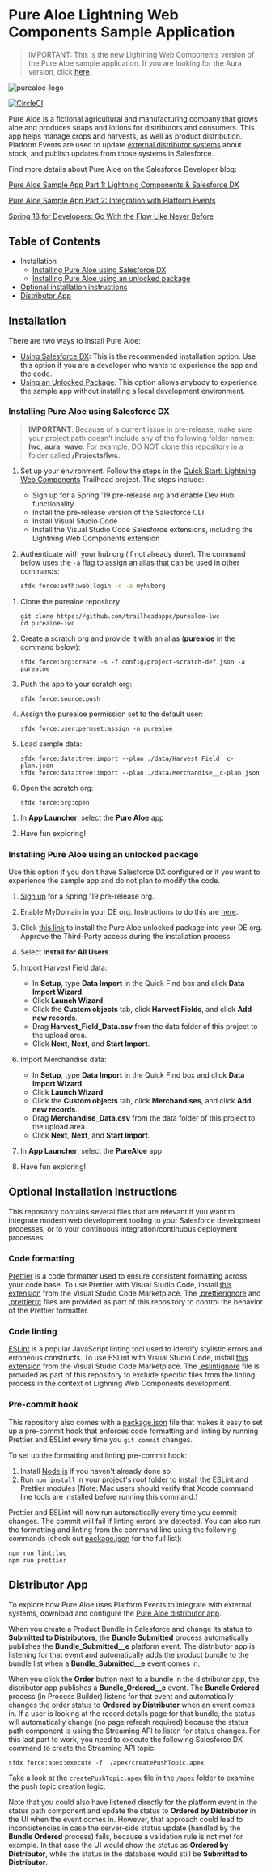 # Pure Aloe Lightning Web Components Sample Application

> IMPORTANT: This is the new Lightning Web Components version of the Pure Aloe sample application. If you are looking for the Aura version, click [here](https://github.com/trailheadapps/purealoe).

![purealoe-logo](purealoe-logo.png)

[![CircleCI](https://circleci.com/gh/trailheadapps/purealoe-lwc.svg?style=svg)](https://circleci.com/gh/trailheadapps/purealoe-lwc)

Pure Aloe is a fictional agricultural and manufacturing company that grows aloe and produces soaps and lotions for distributors and consumers. This app helps manage crops and harvests, as well as product distribution. Platform Events are used to update [external distributor systems](https://github.com/trailheadapps/purealoe-distributor) about stock, and publish updates from those systems in Salesforce.

Find more details about Pure Aloe on the Salesforce Developer blog:

[Pure Aloe Sample App Part 1: Lightning Components & Salesforce DX](https://developer.salesforce.com/blogs/2017/11/pure-aloe-sample-application-part-1-lightning-components-salesforce-dx.html)

[Pure Aloe Sample App Part 2: Integration with Platform Events](https://developer.salesforce.com/blogs/2017/11/pure-aloe-sample-app-part-2-integration-platform-events.html)

[Spring 18 for Developers: Go With the Flow Like Never Before](https://developer.salesforce.com/blogs/2018/01/spring-18-for-developers-flow.html)

## Table of Contents

-   Installation
    -   [Installing Pure Aloe using Salesforce DX](#installing-pure-aloe-using-salesforce-dx)
    -   [Installing Pure Aloe using an unlocked package](#installing-pure-aloe-using-an-unlocked-package)
-   [Optional installation instructions](#optional-installation-instructions)
-   [Distributor App](#distributor-app)

## Installation

There are two ways to install Pure Aloe:

-   [Using Salesforce DX](#installing-pure-aloe-using-salesforce-dx): This is the recommended installation option. Use this option if you are a developer who wants to experience the app and the code.
-   [Using an Unlocked Package](#installing-pure-aloe-using-an-unlocked-package): This option allows anybody to experience the sample app without installing a local development environment.

### Installing Pure Aloe using Salesforce DX

> **IMPORTANT**: Because of a current issue in pre-release, make sure your project path doesn't include any of the following folder names: **lwc**, **aura**, **wave**. For example, DO NOT clone this repository in a folder called **/Projects/lwc**.

1. Set up your environment. Follow the steps in the [Quick Start: Lightning Web Components](https://trailhead.salesforce.com/content/learn/projects/quick-start-lightning-web-components/) Trailhead project. The steps include:

    - Sign up for a Spring '19 pre-release org and enable Dev Hub functionality
    - Install the pre-release version of the Salesforce CLI
    - Install Visual Studio Code
    - Install the Visual Studio Code Salesforce extensions, including the Lightning Web Components extension

1. Authenticate with your hub org (if not already done). The command below uses the `-a` flag to assign an alias that can be used in other commands:

    ```zsh
    sfdx force:auth:web:login -d -a myhuborg
    ```

1) Clone the purealoe repository:

    ```
    git clone https://github.com/trailheadapps/purealoe-lwc
    cd purealoe-lwc
    ```

1) Create a scratch org and provide it with an alias (**purealoe** in the command below):

    ```
    sfdx force:org:create -s -f config/project-scratch-def.json -a purealoe
    ```

1) Push the app to your scratch org:

    ```
    sfdx force:source:push
    ```

1) Assign the purealoe permission set to the default user:

    ```
    sfdx force:user:permset:assign -n purealoe
    ```

1) Load sample data:

    ```
    sfdx force:data:tree:import --plan ./data/Harvest_Field__c-plan.json
    sfdx force:data:tree:import --plan ./data/Merchandise__c-plan.json
    ```

1) Open the scratch org:
    ```
    sfdx force:org:open
    ```

1. In **App Launcher**, select the **Pure Aloe** app

1. Have fun exploring!

### Installing Pure Aloe using an unlocked package

Use this option if you don't have Salesforce DX configured or if you want to experience the sample app and do not plan to modify the code.

1. [Sign up](https://www.salesforce.com/form/signup/prerelease-spring19/) for a Spring '19 pre-release org.

1. Enable MyDomain in your DE org. Instructions to do this are [here](https://trailhead.salesforce.com/modules/identity_login/units/identity_login_my_domain).

1. Click [this link](https://login.salesforce.com/packaging/installPackage.apexp?p0=04tB0000000cPFkIAM) to install the Pure Aloe unlocked package into your DE org. Approve the Third-Party access during the installation process.

1. Select **Install for All Users**

1. Import Harvest Field data:

    - In **Setup**, type **Data Import** in the Quick Find box and click **Data Import Wizard**.
    - Click **Launch Wizard**.
    - Click the **Custom objects** tab, click **Harvest Fields**, and click **Add new records**.
    - Drag **Harvest_Field_Data.csv** from the data folder of this project to the upload area.
    - Click **Next**, **Next**, and **Start Import**.

1. Import Merchandise data:

    - In **Setup**, type **Data Import** in the Quick Find box and click **Data Import Wizard**.
    - Click **Launch Wizard**.
    - Click the **Custom objects** tab, click **Merchandises**, and click **Add new records**.
    - Drag **Merchandise_Data.csv** from the data folder of this project to the upload area.
    - Click **Next**, **Next**, and **Start Import**.

1. In **App Launcher**, select the **PureAloe** app

1. Have fun exploring!

## Optional Installation Instructions

This repository contains several files that are relevant if you want to integrate modern web development tooling to your Salesforce development processes, or to your continuous integration/continuous deployment processes.

### Code formatting

[Prettier](https://prettier.io 'https://prettier.io/') is a code formatter used to ensure consistent formatting across your code base. To use Prettier with Visual Studio Code, install [this extension](https://marketplace.visualstudio.com/items?itemName=esbenp.prettier-vscode) from the Visual Studio Code Marketplace. The [.prettierignore](/.prettierignore) and [.prettierrc](/.prettierrc) files are provided as part of this repository to control the behavior of the Prettier formatter.

### Code linting

[ESLint](https://eslint.org/) is a popular JavaScript linting tool used to identify stylistic errors and erroneous constructs. To use ESLint with Visual Studio Code, install [this extension](https://marketplace.visualstudio.com/items?itemName=salesforce.salesforcedx-vscode-lwc) from the Visual Studio Code Marketplace. The [.eslintignore](/.eslintignore) file is provided as part of this repository to exclude specific files from the linting process in the context of Lighning Web Components development.

### Pre-commit hook

This repository also comes with a [package.json](package.json) file that makes it easy to set up a pre-commit hook that enforces code formatting and linting by running Prettier and ESLint every time you `git commit` changes.

To set up the formatting and linting pre-commit hook:

1. Install [Node.js](https://nodejs.org) if you haven't already done so
2. Run `npm install` in your project's root folder to install the ESLint and Prettier modules (Note: Mac users should verify that Xcode command line tools are installed before running this command.)

Prettier and ESLint will now run automatically every time you commit changes. The commit will fail if linting errors are detected. You can also run the formatting and linting from the command line using the following commands (check out [package.json](package.json) for the full list):

```
npm run lint:lwc
npm run prettier
```

## Distributor App

To explore how Pure Aloe uses Platform Events to integrate with external systems, download and configure the [Pure Aloe distributor app](https://github.com/trailheadapps/purealoe-distributor).

When you create a Product Bundle in Salesforce and change its status to **Submitted to Distributors**, the **Bundle Submitted** process automatically publishes the **Bundle_Submitted\_\_e** platform event. The distributor app is listening for that event and automatically adds the product bundle to the bundle list when a **Bundle_Submitted\_\_e** event comes in.

When you click the **Order** button next to a bundle in the distributor app, the distributor app publishes a **Bundle_Ordered\_\_e** event. The **Bundle Ordered** process (in Process Builder) listens for that event and automatically changes the order status to **Ordered by Distributor** when an event comes in. If a user is looking at the record details page for that bundle, the status will automatically change (no page refresh required) because the status path component is using the Streaming API to listen for status changes. For this last part to work, you need to execute the following Salesforce DX command to create the Streaming API topic:

```
sfdx force:apex:execute -f ./apex/createPushTopic.apex
```

Take a look at the `createPushTopic.apex` file in the `/apex` folder to examine the push topic creation logic.

Note that you could also have listened directly for the platform event in the status path component and update the status to **Ordered by Distributor** in the UI when the event comes in. However, that approach could lead to inconsistencies in case the server-side status update (handled by the **Bundle Ordered** process) fails, because a validation rule is not met for example. In that case the UI would show the status as **Ordered by Distributor**, while the status in the database would still be **Submitted to Distributor**.

